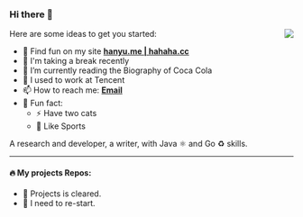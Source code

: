 ### Hi there 👋

<!--  <img align="right" src="https://github-readme-stats.vercel.app/api?username=okhanyu&title_color=fff&text_color=fff&icon_color=ccc&bg_color=000&hide_title=true&show_icons=true" /> -->


<!--  **okhanyu/okhanyu** is a ✨ _special_ ✨ repository because its `README.md` (this file) appears on your GitHub profile. -->

<img align="right" src="https://github-readme-stats.vercel.app/api?username=okhanyu&show_icons=true&count_private=true&hide_border=true&cache_seconds=1900"/> 

Here are some ideas to get you started:

- 🍭 Find fun on my site [**hanyu.me | hahaha.cc**](https://hahaha.cc)
- 🌱 I'm taking a break recently
- 💬 I’m currently reading the Biography of Coca Cola
- 🔭 I used to work at Tencent
- 📫 How to reach me:  [**Email**](mailto:hi@hanyu.me)
- 👨‍ Fun fact: 
  - ⚡ Have two cats
  - 🥊 Like Sports
  




<!-- [![okhanyu github stats](https://github-readme-stats.vercel.app/api?username=okhanyu)](https://github.com/okhanyu) -->

A research and developer, a writer, with Java ⚛️ and Go ♻️ skills.

---

#### 🔥 My projects Repos:
- 🌱 Projects is cleared.
- 🔰 I need to re-start.
